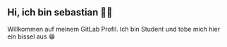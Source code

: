 <div id="header" align="center" style="margin: 400px; padding: 0;">
  <img src="https://media.tenor.com/v2es7QGjFfoAAAAi/raul-senes-gamer.gif" width="100"/>
  <div id="badges-container">
    <div id="badges" margin="0">
      <a>
        <img src="https://img.shields.io/badge/PHP-777BB4?style=for-the-badge&logo=php&logoColor=white" alt="PHP Badge">
      </a>
    </div>
    <div id="badges">
      <a>
        <img src="https://img.shields.io/badge/GitHub-100000?style=for-the-badge&logo=github&logoColor=white" alt="GitHub Badge"/>
      </a>
    </div>
    <div id="badges">
      <a href="https://www.linkedin.com/in/sebastian-gla%C3%9F-58a917225/">
        <img src="https://img.shields.io/badge/LinkedIn-blue?style=for-the-badge&logo=linkedin&logoColor=white" alt="LinkedIn Badge"/>
      </a>
    </div>
  </div>
</div>


## Hi, ich bin sebastian 👋🏻
Willkommen auf meinem GitLab Profil. Ich bin Student und tobe mich hier ein bissel aus 😁

 


